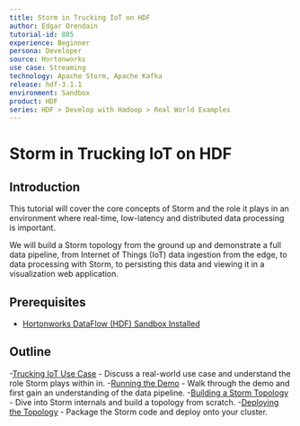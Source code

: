 ```yaml
---
title: Storm in Trucking IoT on HDF
author: Edgar Orendain
tutorial-id: 805
experience: Beginner
persona: Developer
source: Hortonworks
use case: Streaming
technology: Apache Storm, Apache Kafka
release: hdf-3.1.1
environment: Sandbox
product: HDF
series: HDF > Develop with Hadoop > Real World Examples
---
```


# Storm in Trucking IoT on HDF

## Introduction

This tutorial will cover the core concepts of Storm and the role it plays in an environment where real-time, low-latency and distributed data processing is important.

We will build a Storm topology from the ground up and demonstrate a full data pipeline, from Internet of Things (IoT) data ingestion from the edge, to data processing with Storm, to persisting this data and viewing it in a visualization web application.


## Prerequisites

-   [Hortonworks DataFlow (HDF) Sandbox Installed](https://hortonworks.com/downloads/#sandbox)


## Outline

-[Trucking IoT Use Case](https://hortonworks.com/tutorial/storm-in-trucking-iot-on-hdf/section/1/) - Discuss a real-world use case and understand the role Storm plays within in.
-[Running the Demo](https://hortonworks.com/tutorial/storm-in-trucking-iot-on-hdf/section/2/) - Walk through the demo and first gain an understanding of the data pipeline.
-[Building a Storm Topology](https://hortonworks.com/tutorial/storm-in-trucking-iot-on-hdf/section/3/) - Dive into Storm internals and build a topology from scratch.
-[Deploying the Topology](https://hortonworks.com/tutorial/storm-in-trucking-iot-on-hdf/section/4/) - Package the Storm code and deploy onto your cluster.

